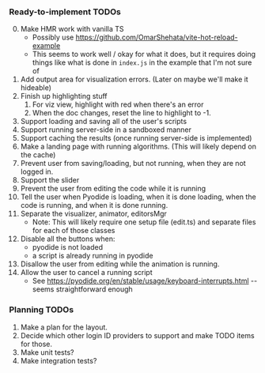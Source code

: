 ### Ready-to-implement TODOs

0. Make HMR work with vanilla TS
    * Possibly use https://github.com/OmarShehata/vite-hot-reload-example
    * This seems to work well / okay for what it does, but it requires doing things like what is done in `index.js` in the example that I'm not sure of
1. Add output area for visualization errors.  (Later on maybe we'll make it hideable)
1. Finish up highlighting stuff
    1. For viz view, highlight with red when there's an error
    2. When the doc changes, reset the line to highlight to -1.
2. Support loading and saving all of the user's scripts
4. Support running server-side in a sandboxed manner
5. Support caching the results (once running server-side is implemented)
6. Make a landing page with running algorithms.  (This will likely depend on the cache)
7. Prevent user from saving/loading, but not running, when they are not logged in.
8. Support the slider
9. Prevent the user from editing the code while it is running
10. Tell the user when Pyodide is loading, when it is done loading, when the code is running, and when it is done running.
11. Separate the visualizer, animator, editorsMgr
    * Note: This will likely require one setup file (edit.ts) and separate files for each of those classes
12. Disable all the buttons when:
    * pyodide is not loaded
    * a script is already running in pyodide
13. Disallow the user from editing while the animation is running.
14. Allow the user to cancel a running script
    * See https://pyodide.org/en/stable/usage/keyboard-interrupts.html -- seems straightforward enough

### Planning TODOs
1. Make a plan for the layout.
2. Decide which other login ID providers to support and make TODO items for those.
3. Make unit tests?
4. Make integration tests?
